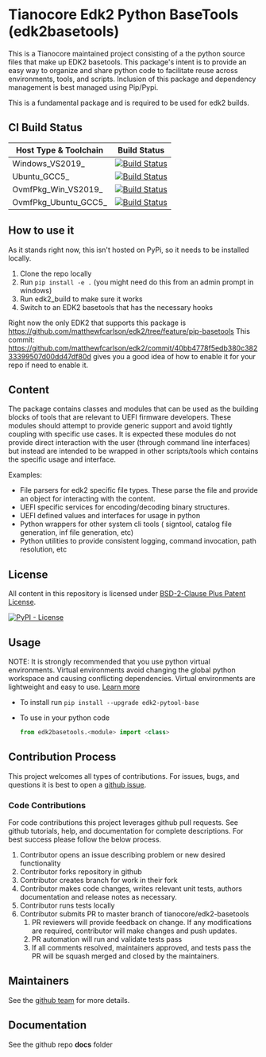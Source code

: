 # Tianocore Edk2 Python BaseTools (edk2basetools)

This is a Tianocore maintained project consisting of a the python source files that make up EDK2 basetools. This package's intent is to provide an easy way to organize and share python code to facilitate reuse across environments, tools, and scripts.  Inclusion of this package and dependency management is best managed using Pip/Pypi.

This is a fundamental package and is required to be used for edk2 builds.
## CI Build Status
| Host Type & Toolchain | Build Status |
| --------------------- | ------------ |
| Windows_VS2019_ | [![Build Status](https://dev.azure.com/bobcfeng/edk2-bob/_apis/build/status/BobCF.edk2-basetools-vs2019-build?repoName=BobCF%2Fedk2-basetools&branchName=newmaster)](https://dev.azure.com/bobcfeng/edk2-bob/_build/latest?definitionId=9&repoName=BobCF%2Fedk2-basetools&branchName=newmaster) |
| Ubuntu_GCC5_ | [![Build Status](https://dev.azure.com/bobcfeng/edk2-bob/_apis/build/status/BobCF.edk2-basetools-gcc-build?repoName=BobCF%2Fedk2-basetools&branchName=newmaster)](https://dev.azure.com/bobcfeng/edk2-bob/_build/latest?definitionId=10&repoName=BobCF%2Fedk2-basetools&branchName=newmaster) |
| OvmfPkg_Win_VS2019_ |[![Build Status](https://dev.azure.com/bobcfeng/edk2-bob/_apis/build/status/BobCF.edk2-basetools-ovmf-vs2019?repoName=BobCF%2Fedk2-basetools&branchName=newmaster)](https://dev.azure.com/bobcfeng/edk2-bob/_build/latest?definitionId=11&repoName=BobCF%2Fedk2-basetools&branchName=newmaster)|
|OvmfPkg_Ubuntu_GCC5_|[![Build Status](https://dev.azure.com/bobcfeng/edk2-bob/_apis/build/status/BobCF.edk2-basetools-ovmf-gcc?repoName=BobCF%2Fedk2-basetools&branchName=newmaster)](https://dev.azure.com/bobcfeng/edk2-bob/_build/latest?definitionId=12&repoName=BobCF%2Fedk2-basetools&branchName=newmaster)|


## How to use it

As it stands right now, this isn't hosted on PyPi, so it needs to be installed locally.

1. Clone the repo locally
2. Run `pip install -e .` (you might need do this from an admin prompt in windows)
4. Run edk2_build to make sure it works
3. Switch to an EDK2 basetools that has the necessary hooks

Right now the only EDK2 that supports this package is https://github.com/matthewfcarlson/edk2/tree/feature/pip-basetools
This commit: https://github.com/matthewfcarlson/edk2/commit/40bb4778f5edb380c38233399507d00dd47df80d gives you a good idea of how to enable it for your repo if need to enable it.

## Content

The package contains classes and modules that can be used as the building blocks of tools that are relevant to UEFI firmware developers.  These modules should attempt to provide generic support and avoid tightly coupling with specific use cases.  It is expected these modules do not provide direct interaction with the user (through command line interfaces) but instead are intended to be wrapped in other scripts/tools which contains the specific usage and interface.

Examples:

* File parsers for edk2 specific file types.  These parse the file and provide an object for interacting with the content.
* UEFI specific services for encoding/decoding binary structures.
* UEFI defined values and interfaces for usage in python
* Python wrappers for other system cli tools ( signtool, catalog file generation, inf file generation, etc)
* Python utilities to provide consistent logging, command invocation, path resolution, etc

## License

All content in this repository is licensed under [BSD-2-Clause Plus Patent License](license.txt).

[![PyPI - License](https://img.shields.io/pypi/l/edk2_pytool_base.svg)](https://pypi.org/project/edk2-pytool-library/)

## Usage

NOTE: It is strongly recommended that you use python virtual environments.  Virtual environments avoid changing the global python workspace and causing conflicting dependencies.  Virtual environments are lightweight and easy to use.  [Learn more](https://docs.python.org/3/library/venv.html)

* To install run `pip install --upgrade edk2-pytool-base`
* To use in your python code

    ```python
    from edk2basetools.<module> import <class>
    ```

## Contribution Process

This project welcomes all types of contributions.
For issues, bugs, and questions it is best to open a [github issue](https://github.com/tianocore/edk2-basetools/issues).

### Code Contributions

For code contributions this project leverages github pull requests.  See github tutorials, help, and documentation for complete descriptions.
For best success please follow the below process.

1. Contributor opens an issue describing problem or new desired functionality
2. Contributor forks repository in github
3. Contributor creates branch for work in their fork
4. Contributor makes code changes, writes relevant unit tests, authors documentation and release notes as necessary.
5. Contributor runs tests locally
6. Contributor submits PR to master branch of tianocore/edk2-basetools
    1. PR reviewers will provide feedback on change.  If any modifications are required, contributor will make changes and push updates.
    2. PR automation will run and validate tests pass
    3. If all comments resolved, maintainers approved, and tests pass the PR will be squash merged and closed by the maintainers.

## Maintainers

See the [github team](https://github.com/orgs/tianocore/teams/edk-ii-tool-maintainers) for more details.

## Documentation

See the github repo __docs__ folder
